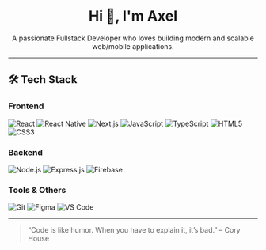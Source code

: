 <h1 align="center">Hi 👋, I'm Axel</h1>
<p align="center">
  A passionate Fullstack Developer who loves building modern and scalable web/mobile applications.
</p>

---

## 🛠️ Tech Stack

### Frontend

![React](https://img.shields.io/badge/-React-20232A?style=for-the-badge&logo=react)
![React Native](https://img.shields.io/badge/-React%20Native-20232A?style=for-the-badge&logo=react)
![Next.js](https://img.shields.io/badge/-Next.js-000000?style=for-the-badge&logo=next.js)
![JavaScript](https://img.shields.io/badge/-JavaScript-F7DF1E?style=for-the-badge&logo=javascript&logoColor=000)
![TypeScript](https://img.shields.io/badge/-TypeScript-3178C6?style=for-the-badge&logo=typescript)
![HTML5](https://img.shields.io/badge/-HTML5-E34F26?style=for-the-badge&logo=html5&logoColor=fff)
![CSS3](https://img.shields.io/badge/-CSS3-1572B6?style=for-the-badge&logo=css3)

### Backend

![Node.js](https://img.shields.io/badge/-Node.js-339933?style=for-the-badge&logo=nodedotjs)
![Express.js](https://img.shields.io/badge/-Express.js-303030?style=for-the-badge&logo=express)
![Firebase](https://img.shields.io/badge/-Firebase-FFCA28?style=for-the-badge&logo=firebase)

### Tools & Others

![Git](https://img.shields.io/badge/-Git-F05032?style=for-the-badge&logo=git)
![Figma](https://img.shields.io/badge/-Figma-F24E1E?style=for-the-badge&logo=figma)
![VS Code](https://img.shields.io/badge/-VS%20Code-007ACC?style=for-the-badge&logo=visual-studio-code)

---

> “Code is like humor. When you have to explain it, it’s bad.” – Cory House
